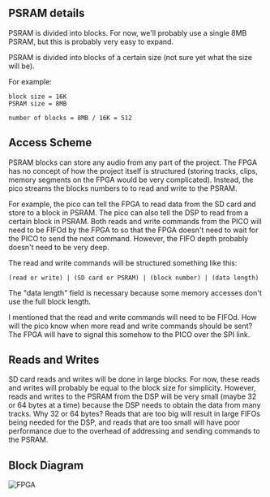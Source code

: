 ## PSRAM details
PSRAM is divided into blocks. For now, we'll probably use a single 8MB PSRAM, but this is probably very easy to expand.

PSRAM is divided into blocks of a certain size (not sure yet what the size will be).

For example:
```
block size = 16K
PSRAM size = 8MB

number of blocks = 8MB / 16K = 512
```

## Access Scheme
PSRAM blocks can store any audio from any part of the project. The FPGA has no concept of how the project itself is structured (storing tracks, clips, memory segments on the FPGA would be very complicated). Instead, the pico streams the blocks numbers to to read and write to the PSRAM. 

For example, the pico can tell the FPGA to read data from the SD card and store to a block in PSRAM. The pico can also tell the DSP to read from a certain block in PSRAM. Both reads and write commands from the PICO will need to be FIFOd by the FPGA to so that the FPGA doesn't need to wait for the PICO to send the next command. However, the FIFO depth probably doesn't need to be very deep.

The read and write commands will be structured something like this:

```
(read or write) | (SD card or PSRAM) | (block number) | (data length)
```

The "data length" field is necessary because some memory accesses don't use the full block length.

I mentioned that the read and write commands will need to be FIFOd. How will the pico know when more read and write commands should be sent? The FPGA will have to signal this somehow to the PICO over the SPI link.

## Reads and Writes
SD card reads and writes will be done in large blocks. For now, these reads and writes will probably be equal to the block size for simplicity. However, reads and writes to the PSRAM from the DSP will be very small (maybe 32 or 64 bytes at a time) because the DSP needs to obtain the data from many tracks. Why 32 or 64 bytes? Reads that are too big will result in large FIFOs being needed for the DSP, and reads that are too small will have poor performance due to the overhead of addressing and sending commands to the PSRAM.

## Block Diagram
![FPGA](https://github.com/epritchard13/Certain-Synthesizer-FPGA-DAW/assets/22825641/55225abe-9e22-4145-a0c9-442ac570196a)
